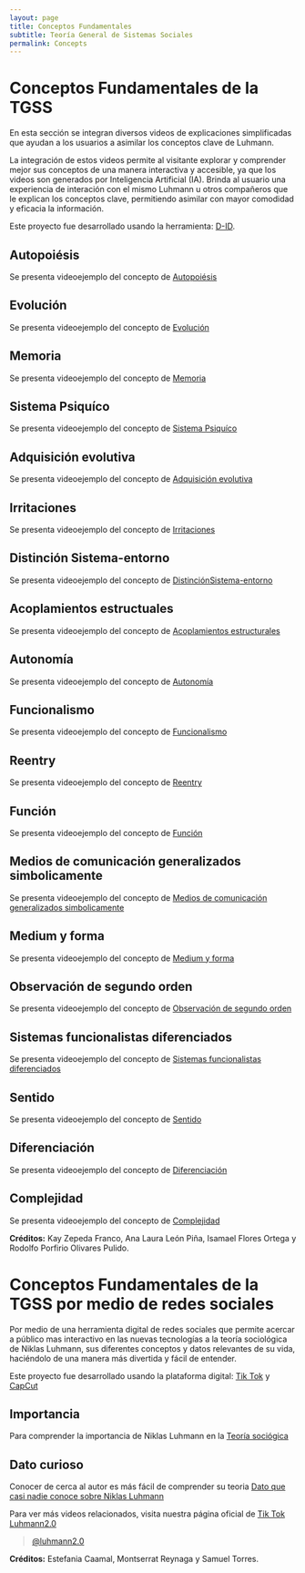 ```yaml
---
layout: page
title: Conceptos Fundamentales
subtitle: Teoría General de Sistemas Sociales
permalink: Concepts
---
```


# Conceptos Fundamentales de la TGSS 

En esta sección se integran diversos videos de explicaciones simplificadas que ayudan a los usuarios a asimilar los conceptos clave de Luhmann.

La integración de estos videos permite al visitante explorar y comprender mejor sus conceptos de una manera interactiva y accesible, ya que los videos son generados por Inteligencia Artificial (IA). Brinda al usuario una experiencia de interación con el mismo Luhmann u otros compañeros que le explican los conceptos clave, permitiendo asimilar con mayor comodidad y eficacia la información. 

Este proyecto fue desarrollado usando la herramienta: [D-ID](https://www.d-id.com/). 

## Autopoiésis

Se presenta videoejemplo del concepto de [Autopoiésis](https://www.tiktok.com/@luhmann2.0/video/7242440673322863878?refer=embed)

## Evolución

Se presenta videoejemplo del concepto de [Evolución](https://vm.tiktok.com/ZM2kyxheV/)

## Memoria

Se presenta videoejemplo del concepto de [Memoria](https://vm.tiktok.com/ZM2kyrHoM/)

## Sistema Psiquíco

Se presenta videoejemplo del concepto de [Sistema Psiquíco](https://www.tiktok.com/@luhmann2.0/video/7242442328835722501?is_from_webapp=1&sender_device=pc&web_id=7243672292730439174)

## Adquisición evolutiva

Se presenta videoejemplo del concepto de [Adquisición evolutiva](https://www.tiktok.com/@luhmann2.0/video/7242445587902205190?is_from_webapp=1&sender_device=pc&web_id=7243672292730439174)

## Irritaciones

Se presenta videoejemplo del concepto de [Irritaciones](https://www.tiktok.com/@luhmann2.0/video/7242446564675833093?is_from_webapp=1&sender_device=pc&web_id=7243672292730439174)

## Distinción Sistema-entorno

Se presenta videoejemplo del concepto de [DistinciónSistema-entorno ](https://www.tiktok.com/@luhmann2.0/video/7242453156976692486?is_from_webapp=1&sender_device=pc&web_id=7243672292730439174)

## Acoplamientos estructuales

Se presenta videoejemplo del concepto de [Acoplamientos estructurales](https://www.tiktok.com/@luhmann2.0/video/7242454026195979525?is_from_webapp=1&sender_device=pc&web_id=7243672292730439174)

## Autonomía

Se presenta videoejemplo del concepto de [Autonomía](https://www.tiktok.com/@luhmann2.0/video/7242457925539597574?is_from_webapp=1&sender_device=pc&web_id=7243672292730439174)

## Funcionalismo

Se presenta videoejemplo del concepto de [Funcionalismo](https://www.tiktok.com/@luhmann2.0/video/7242474320256077061?is_from_webapp=1&sender_device=pc&web_id=7243672292730439174)

## Reentry

Se presenta videoejemplo del concepto de [Reentry](https://www.tiktok.com/@luhmann2.0/video/7242513536428051718?is_from_webapp=1&sender_device=pc&web_id=7243672292730439174)

## Función

Se presenta videoejemplo del concepto de [Función](https://www.tiktok.com/@luhmann2.0/video/7242514550388591877?is_from_webapp=1&sender_device=pc&web_id=7243672292730439174)

## Medios de comunicación generalizados simbolicamente

Se presenta videoejemplo del concepto de [Medios de comunicación generalizados simbolicamente](https://www.tiktok.com/@luhmann2.0/video/7242515522040941830?is_from_webapp=1&sender_device=pc&web_id=7243672292730439174)

## Medium y forma

Se presenta videoejemplo del concepto de [Medium y forma](https://www.tiktok.com/@luhmann2.0/video/7242518317762645253?is_from_webapp=1&sender_device=pc&web_id=7243672292730439174)

## Observación de segundo orden

Se presenta videoejemplo del concepto de [Observación de segundo orden](https://www.tiktok.com/@luhmann2.0/video/7242531826533731589?is_from_webapp=1&sender_device=pc&web_id=7243672292730439174)

## Sistemas funcionalistas diferenciados

Se presenta videoejemplo del concepto de [Sistemas funcionalistas diferenciados](https://www.tiktok.com/@luhmann2.0/video/7242711454472834310?is_from_webapp=1&sender_device=pc&web_id=7243672292730439174)

## Sentido 

Se presenta videoejemplo del concepto de [Sentido](https://www.tiktok.com/@luhmann2.0/video/7242805542144576773?is_from_webapp=1&sender_device=pc&web_id=7243672292730439174)

## Diferenciación

Se presenta videoejemplo del concepto de [Diferenciación](https://www.tiktok.com/@luhmann2.0/video/7242806181562043654?is_from_webapp=1&sender_device=pc&web_id=7243672292730439174)

## Complejidad

Se presenta videoejemplo del concepto de [Complejidad](https://www.tiktok.com/@luhmann2.0/video/7242806484847873286?is_from_webapp=1&sender_device=pc&web_id=7243672292730439174)

**Créditos:** Kay Zepeda Franco, Ana Laura León Piña, Isamael Flores Ortega y Rodolfo Porfirio Olivares Pulido.

# Conceptos Fundamentales de la TGSS por medio de redes sociales 

Por medio de una herramienta digital de redes sociales que permite acercar a público mas interactivo en las nuevas tecnologías a la teoría sociológica de Niklas Luhmann, sus diferentes conceptos y datos relevantes de su vida, haciéndolo de una manera más divertida y fácil de entender.

Este proyecto fue desarrollado usando la plataforma digital: [Tik Tok](https://www.tiktok.com/es/) y [CapCut](https://www.capcut.com/es-es/)

## Importancia
Para comprender la importancia de Niklas Luhmann en la [Teoría sociógica](https://vm.tiktok.com/ZM2k4cspt/)

## Dato curioso 
Conocer de cerca al autor es más fácil de comprender su teoria [Dato que casi nadie conoce sobre Niklas Luhmann](https://vm.tiktok.com/ZM2k4s657/)

Para ver más videos relacionados, visita nuestra página oficial de [Tik Tok Luhmann2.0](https://www.tiktok.com/@luhmann2.0?_t=8d7HPBdHX9C&_r=1)

<blockquote class="tiktok-embed" cite="https://www.tiktok.com/@luhmann2.0" data-unique-id="luhmann2.0" data-embed-type="creator" style="max-width: 780px; min-width: 288px;" > <section> <a target="_blank" href="https://www.tiktok.com/@luhmann2.0?refer=creator_embed">@luhmann2.0</a> </section> </blockquote> <script async src="https://www.tiktok.com/embed.js"></script>

**Créditos:** Estefania Caamal, Montserrat Reynaga y Samuel Torres.
